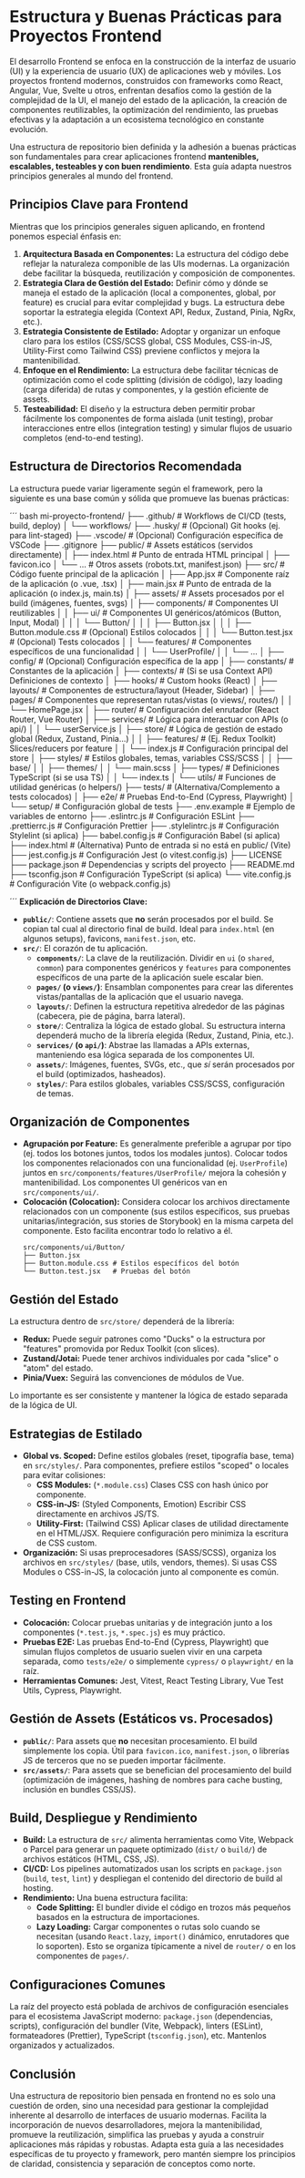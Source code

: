 # Estructura y Buenas Prácticas para Proyectos Frontend

El desarrollo Frontend se enfoca en la construcción de la interfaz de usuario (UI) y la experiencia de usuario (UX) de aplicaciones web y móviles. Los proyectos frontend modernos, construidos con frameworks como React, Angular, Vue, Svelte u otros, enfrentan desafíos como la gestión de la complejidad de la UI, el manejo del estado de la aplicación, la creación de componentes reutilizables, la optimización del rendimiento, las pruebas efectivas y la adaptación a un ecosistema tecnológico en constante evolución.

Una estructura de repositorio bien definida y la adhesión a buenas prácticas son fundamentales para crear aplicaciones frontend **mantenibles, escalables, testeables y con buen rendimiento**. Esta guía adapta nuestros principios generales al mundo del frontend.

## Principios Clave para Frontend

Mientras que los principios generales siguen aplicando, en frontend ponemos especial énfasis en:

1.  **Arquitectura Basada en Componentes:** La estructura del código debe reflejar la naturaleza componible de las UIs modernas. La organización debe facilitar la búsqueda, reutilización y composición de componentes.
2.  **Estrategia Clara de Gestión del Estado:** Definir cómo y dónde se maneja el estado de la aplicación (local a componentes, global, por feature) es crucial para evitar complejidad y bugs. La estructura debe soportar la estrategia elegida (Context API, Redux, Zustand, Pinia, NgRx, etc.).
3.  **Estrategia Consistente de Estilado:** Adoptar y organizar un enfoque claro para los estilos (CSS/SCSS global, CSS Modules, CSS-in-JS, Utility-First como Tailwind CSS) previene conflictos y mejora la mantenibilidad.
4.  **Enfoque en el Rendimiento:** La estructura debe facilitar técnicas de optimización como el code splitting (división de código), lazy loading (carga diferida) de rutas y componentes, y la gestión eficiente de assets.
5.  **Testeabilidad:** El diseño y la estructura deben permitir probar fácilmente los componentes de forma aislada (unit testing), probar interacciones entre ellos (integration testing) y simular flujos de usuario completos (end-to-end testing).

## Estructura de Directorios Recomendada

La estructura puede variar ligeramente según el framework, pero la siguiente es una base común y sólida que promueve las buenas prácticas:

´´´ bash
mi-proyecto-frontend/
├── .github/              # Workflows de CI/CD (tests, build, deploy)
│   └── workflows/
├── .husky/               # (Opcional) Git hooks (ej. para lint-staged)
├── .vscode/              # (Opcional) Configuración específica de VSCode
├── .gitignore
├── public/               # Assets estáticos (servidos directamente)
│   ├── index.html        # Punto de entrada HTML principal
│   ├── favicon.ico
│   └── ...               # Otros assets (robots.txt, manifest.json)
├── src/                  # Código fuente principal de la aplicación
│   ├── App.jsx           # Componente raíz de la aplicación (o .vue, .tsx)
│   ├── main.jsx          # Punto de entrada de la aplicación (o index.js, main.ts)
│   ├── assets/           # Assets procesados por el build (imágenes, fuentes, svgs)
│   ├── components/       # Componentes UI reutilizables
│   │   ├── ui/           # Componentes UI genéricos/atómicos (Button, Input, Modal)
│   │   │   └── Button/
│   │   │       ├── Button.jsx
│   │   │       ├── Button.module.css # (Opcional) Estilos colocados
│   │   │       └── Button.test.jsx   # (Opcional) Tests colocados
│   │   └── features/     # Componentes específicos de una funcionalidad
│   │       └── UserProfile/
│   │           └── ...
│   ├── config/           # (Opcional) Configuración específica de la app
│   ├── constants/        # Constantes de la aplicación
│   ├── contexts/         # (Si se usa Context API) Definiciones de contexto
│   ├── hooks/            # Custom hooks (React)
│   ├── layouts/          # Componentes de estructura/layout (Header, Sidebar)
│   ├── pages/            # Componentes que representan rutas/vistas (o views/, routes/)
│   │   └── HomePage.jsx
│   ├── router/           # Configuración del enrutador (React Router, Vue Router)
│   ├── services/         # Lógica para interactuar con APIs (o api/)
│   │   └── userService.js
│   ├── store/            # Lógica de gestión de estado global (Redux, Zustand, Pinia...)
│   │   ├── features/     # (Ej. Redux Toolkit) Slices/reducers por feature
│   │   └── index.js      # Configuración principal del store
│   ├── styles/           # Estilos globales, temas, variables CSS/SCSS
│   │   ├── base/
│   │   ├── themes/
│   │   └── main.scss
│   ├── types/            # Definiciones TypeScript (si se usa TS)
│   │   └── index.ts
│   └── utils/            # Funciones de utilidad genéricas (o helpers/)
├── tests/                # (Alternativa/Complemento a tests colocados)
│   ├── e2e/              # Pruebas End-to-End (Cypress, Playwright)
│   └── setup/            # Configuración global de tests
├── .env.example          # Ejemplo de variables de entorno
├── .eslintrc.js          # Configuración ESLint
├── .prettierrc.js        # Configuración Prettier
├── .stylelintrc.js       # Configuración Stylelint (si aplica)
├── babel.config.js       # Configuración Babel (si aplica)
├── index.html            # (Alternativa) Punto de entrada si no está en public/ (Vite)
├── jest.config.js        # Configuración Jest (o vitest.config.js)
├── LICENSE
├── package.json          # Dependencias y scripts del proyecto
├── README.md
├── tsconfig.json         # Configuración TypeScript (si aplica)
└── vite.config.js        # Configuración Vite (o webpack.config.js)

´´´
**Explicación de Directorios Clave:**

* **`public/`**: Contiene assets que **no** serán procesados por el build. Se copian tal cual al directorio final de build. Ideal para `index.html` (en algunos setups), favicons, `manifest.json`, etc.
* **`src/`**: El corazón de tu aplicación.
    * **`components/`**: La clave de la reutilización. Dividir en `ui` (o `shared`, `common`) para componentes genéricos y `features` para componentes específicos de una parte de la aplicación suele escalar bien.
    * **`pages/` (o `views/`)**: Ensamblan componentes para crear las diferentes vistas/pantallas de la aplicación que el usuario navega.
    * **`layouts/`**: Definen la estructura repetitiva alrededor de las páginas (cabecera, pie de página, barra lateral).
    * **`store/`**: Centraliza la lógica de estado global. Su estructura interna dependerá mucho de la librería elegida (Redux, Zustand, Pinia, etc.).
    * **`services/` (o `api/`)**: Abstrae las llamadas a APIs externas, manteniendo esa lógica separada de los componentes UI.
    * **`assets/`**: Imágenes, fuentes, SVGs, etc., que *sí* serán procesados por el build (optimizados, hasheados).
    * **`styles/`**: Para estilos globales, variables CSS/SCSS, configuración de temas.

## Organización de Componentes

* **Agrupación por Feature:** Es generalmente preferible a agrupar por tipo (ej. todos los botones juntos, todos los modales juntos). Colocar todos los componentes relacionados con una funcionalidad (ej. `UserProfile`) juntos en `src/components/features/UserProfile/` mejora la cohesión y mantenibilidad. Los componentes UI genéricos van en `src/components/ui/`.
* **Colocación (Colocation):** Considera colocar los archivos directamente relacionados con un componente (sus estilos específicos, sus pruebas unitarias/integración, sus stories de Storybook) en la misma carpeta del componente. Esto facilita encontrar todo lo relativo a él.
    ```
    src/components/ui/Button/
    ├── Button.jsx
    ├── Button.module.css # Estilos específicos del botón
    └── Button.test.jsx   # Pruebas del botón
    ```

## Gestión del Estado

La estructura dentro de `src/store/` dependerá de la librería:

* **Redux:** Puede seguir patrones como "Ducks" o la estructura por "features" promovida por Redux Toolkit (con slices).
* **Zustand/Jotai:** Puede tener archivos individuales por cada "slice" o "atom" del estado.
* **Pinia/Vuex:** Seguirá las convenciones de módulos de Vue.

Lo importante es ser consistente y mantener la lógica de estado separada de la lógica de UI.

## Estrategias de Estilado

* **Global vs. Scoped:** Define estilos globales (reset, tipografía base, tema) en `src/styles/`. Para componentes, prefiere estilos "scoped" o locales para evitar colisiones:
    * **CSS Modules:** (`*.module.css`) Clases CSS con hash único por componente.
    * **CSS-in-JS:** (Styled Components, Emotion) Escribir CSS directamente en archivos JS/TS.
    * **Utility-First:** (Tailwind CSS) Aplicar clases de utilidad directamente en el HTML/JSX. Requiere configuración pero minimiza la escritura de CSS custom.
* **Organización:** Si usas preprocesadores (SASS/SCSS), organiza los archivos en `src/styles/` (base, utils, vendors, themes). Si usas CSS Modules o CSS-in-JS, la colocación junto al componente es común.

## Testing en Frontend

* **Colocación:** Colocar pruebas unitarias y de integración junto a los componentes (`*.test.js`, `*.spec.js`) es muy práctico.
* **Pruebas E2E:** Las pruebas End-to-End (Cypress, Playwright) que simulan flujos completos de usuario suelen vivir en una carpeta separada, como `tests/e2e/` o simplemente `cypress/` o `playwright/` en la raíz.
* **Herramientas Comunes:** Jest, Vitest, React Testing Library, Vue Test Utils, Cypress, Playwright.

## Gestión de Assets (Estáticos vs. Procesados)

* **`public/`**: Para assets que **no** necesitan procesamiento. El build simplemente los copia. Útil para `favicon.ico`, `manifest.json`, o librerías JS de terceros que no se pueden importar fácilmente.
* **`src/assets/`**: Para assets que se benefician del procesamiento del build (optimización de imágenes, hashing de nombres para cache busting, inclusión en bundles CSS/JS).

## Build, Despliegue y Rendimiento

* **Build:** La estructura de `src/` alimenta herramientas como Vite, Webpack o Parcel para generar un paquete optimizado (`dist/` o `build/`) de archivos estáticos (HTML, CSS, JS).
* **CI/CD:** Los pipelines automatizados usan los scripts en `package.json` (`build`, `test`, `lint`) y despliegan el contenido del directorio de build al hosting.
* **Rendimiento:** Una buena estructura facilita:
    * **Code Splitting:** El bundler divide el código en trozos más pequeños basados en la estructura de importaciones.
    * **Lazy Loading:** Cargar componentes o rutas solo cuando se necesitan (usando `React.lazy`, `import()` dinámico, enrutadores que lo soporten). Esto se organiza típicamente a nivel de `router/` o en los componentes de `pages/`.

## Configuraciones Comunes

La raíz del proyecto está poblada de archivos de configuración esenciales para el ecosistema JavaScript moderno: `package.json` (dependencias, scripts), configuración del bundler (Vite, Webpack), linters (ESLint), formateadores (Prettier), TypeScript (`tsconfig.json`), etc. Mantenlos organizados y actualizados.

## Conclusión

Una estructura de repositorio bien pensada en frontend no es solo una cuestión de orden, sino una necesidad para gestionar la complejidad inherente al desarrollo de interfaces de usuario modernas. Facilita la incorporación de nuevos desarrolladores, mejora la mantenibilidad, promueve la reutilización, simplifica las pruebas y ayuda a construir aplicaciones más rápidas y robustas. Adapta esta guía a las necesidades específicas de tu proyecto y framework, pero mantén siempre los principios de claridad, consistencia y separación de conceptos como norte.